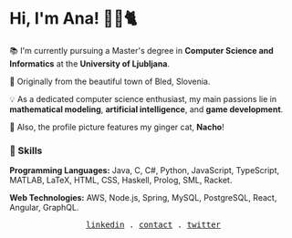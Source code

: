 # Hi, I'm Ana! 👩‍💻🐈

📚 I'm currently pursuing a Master's degree in **Computer Science and Informatics** at the **University of Ljubljana**.

🏡 Originally from the beautiful town of Bled, Slovenia.

💡 As a dedicated computer science enthusiast, my main passions lie in **mathematical modeling**, **artificial intelligence**, and **game development**.

🐾 Also, the profile picture features my ginger cat, **Nacho**!


### 🍜 Skills

**Programming Languages:** Java, C, C#, Python, JavaScript, TypeScript, MATLAB, LaTeX, HTML, CSS, Haskell, Prolog, SML, Racket.  

**Web Technologies:** AWS, Node.js, Spring, MySQL, PostgreSQL, React, Angular, GraphQL.

<p align="center">
  <samp>
    <a href="https://www.linkedin.com/in/ana-poklukar-b06789327">linkedin</a> .
    <a href="mailto:ap3956@student.uni-lj.si">contact</a> .
    <a href=https://x.com/AnaPoklukar">twitter</a>
  </samp>
</p>
